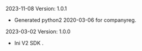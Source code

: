 2023-11-08 Version: 1.0.1
- Generated python2 2020-03-06 for companyreg.

2023-03-02 Version: 1.0.0
- Ini V2 SDK .

